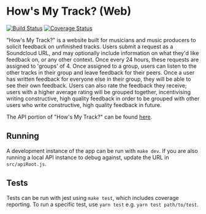# How's My Track? (Web)
[![Build Status](https://travis-ci.org/RuairiD/howsmytrack-web.svg?branch=master)](https://travis-ci.org/RuairiD/howsmytrack-web) [![Coverage Status](https://coveralls.io/repos/github/RuairiD/howsmytrack-web/badge.svg?branch=master)](https://coveralls.io/github/RuairiD/howsmytrack-web?branch=master)

"How's My Track?" is a website built for musicians and music producers to solicit feedback on unfinished tracks. Users submit a request as a Soundcloud URL, and may optionally include information on what they'd like feedback on, or any other context. Once every 24 hours, these requests are assigned to 'groups' of 4. Once assigned to a group, users can listen to the other tracks in their group and leave feedback for their peers. Once a user has written feedback for everyone else in their group, they will be able to see their own feedback. Users can also rate the feedback they receive; users with a higher average rating will be grouped together, incentivising writing constructive, high quality feedback in order to be grouped with other users who write constructive, high quality feedback in future.

The API portion of "How's My Track?" can be found [here](https://github.com/ruairid/howsmytrack-api).

## Running

A development instance of the app can be run with `make dev`. If you are also running a local API instance to debug against, update the URL in `src/apiRoot.js`.

## Tests

Tests can be run with jest using `make test`, which includes coverage reporting. To run a specific test, use `yarn test` e.g. `yarn test path/to/test`.
